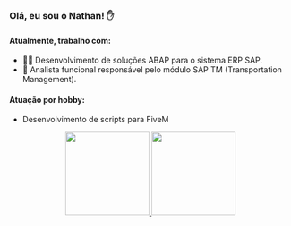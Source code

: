 ### Olá, eu sou o Nathan! ✋

#### Atualmente, trabalho com:
* 👨‍💻 Desenvolvimento de soluções ABAP para o sistema ERP SAP.
* 🤵 Analista funcional responsável pelo módulo SAP TM (Transportation Management).

#### Atuação por hobby:
* Desenvolvimento de scripts para FiveM

<div align="center">
  <a href="https://github.com/nathancarmo">
  <img height="150em" src="https://github-readme-stats.vercel.app/api?username=nathancarmo&show_icons=true&theme=dark&include_all_commits=true&count_private=true"/>
  <img height="150em" src="https://github-readme-stats.vercel.app/api/top-langs/?username=nathancarmo&layout=compact&langs_count=7&theme=dark"/>
</div>
